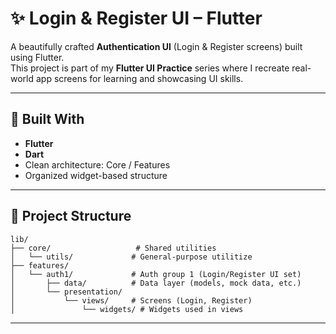 # ✨ Login & Register UI – Flutter

A beautifully crafted **Authentication UI** (Login & Register screens) built using Flutter.  
This project is part of my **Flutter UI Practice** series where I recreate real-world app screens for learning and showcasing UI skills.

---

## 🧰 Built With

- **Flutter**
- **Dart**
- Clean architecture: Core / Features
- Organized widget-based structure

---

## 📂 Project Structure

```plaintext
lib/
├── core/                   # Shared utilities
│   └── utils/             # General-purpose utilitize
├── features/
│   └── auth1/             # Auth group 1 (Login/Register UI set)
│       ├── data/          # Data layer (models, mock data, etc.)
│       └── presentation/
│           └── views/     # Screens (Login, Register)
│               └── widgets/ # Widgets used in views
```

---
